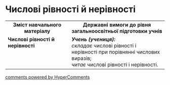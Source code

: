 <div id="hypercomments_widget" class="js-hypercomments-widget invisible"></div>

# Числові рівності й нерівності
<table>
  <tr>
    <td width="40%" align="center"><b>Зміст навчального матеріалу<b></td>
    <td width="60%" align="center"><b>Державні вимоги до рівня загальноосвітньої підготовки учнів</b></td>
  </tr>
  <tr>
    <td width="40%" style="vertical-align:top !important;"><b>Числові рівності й нерівності</b><br></td>
    <td width="60%" style="vertical-align:top !important;"><i><b>Учень (учениця):</b></i><br>
<i>складає</i> числові рівності і нерівності при порівнянні числових виразів;<br>
<i>читає</i> числові рівності і нерівності.<br></td>
  </tr>
</table>

<div class="js-hypercomments-container">
    <a href="http://hypercomments.com" class="hc-link" title="comments widget">comments powered by HyperComments</a>
</div>